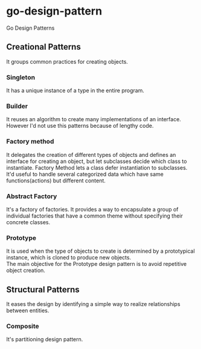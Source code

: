 # go-design-pattern
Go Design Patterns

## Creational Patterns
It groups common practices for creating objects.

### Singleton
It has a unique instance of a type in the entire program.

### Builder
It reuses an algorithm to create many implementations of an interface.
However I'd not use this patterns because of lengthy code.

### Factory method
It delegates the creation of different types of objects and defines an interface for creating an object,
 but let subclasses decide which class to instantiate. 
Factory Method lets a class defer instantiation to subclasses.
It'd useful to handle several categorized data which have same functions(actions) but different content.

### Abstract Factory
It's a factory of factories. It provides a way to encapsulate a group of individual factories 
that have a common theme without specifying their concrete classes.

### Prototype
It is used when the type of objects to create is determined by a prototypical instance, 
which is cloned to produce new objects.  
The main objective for the Prototype design pattern is to avoid repetitive object creation.


## Structural Patterns
It eases the design by identifying a simple way to realize relationships between entities.

### Composite
It's partitioning design pattern.

